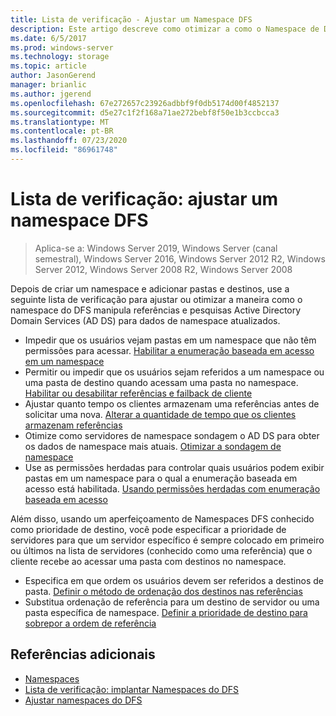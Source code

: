 ```yaml
---
title: Lista de verificação - Ajustar um Namespace DFS
description: Este artigo descreve como otimizar a como o Namespace de DFS manipula indicações e sonda o AD DS para dados do namespace atualizado
ms.date: 6/5/2017
ms.prod: windows-server
ms.technology: storage
ms.topic: article
author: JasonGerend
manager: brianlic
ms.author: jgerend
ms.openlocfilehash: 67e272657c23926adbbf9f0db5174d00f4852137
ms.sourcegitcommit: d5e27c1f2f168a71ae272bebf8f50e1b3ccbcca3
ms.translationtype: MT
ms.contentlocale: pt-BR
ms.lasthandoff: 07/23/2020
ms.locfileid: "86961748"
---
```

# <a name="checklist-tune-a-dfs-namespace"></a>Lista de verificação: ajustar um namespace DFS

> Aplica-se a: Windows Server 2019, Windows Server (canal semestral), Windows Server 2016, Windows Server 2012 R2, Windows Server 2012, Windows Server 2008 R2, Windows Server 2008

Depois de criar um namespace e adicionar pastas e destinos, use a seguinte lista de verificação para ajustar ou otimizar a maneira como o namespace do DFS manipula referências e pesquisas Active Directory Domain Services (AD DS) para dados de namespace atualizados.

-   Impedir que os usuários vejam pastas em um namespace que não têm permissões para acessar. [Habilitar a enumeração baseada em acesso em um namespace](enable-access-based-enumeration-on-a-namespace.md)
-   Permitir ou impedir que os usuários sejam referidos a um namespace ou uma pasta de destino quando acessam uma pasta no namespace. [Habilitar ou desabilitar referências e failback de cliente](enable-or-disable-referrals-and-client-failback.md)
-   Ajustar quanto tempo os clientes armazenam uma referências antes de solicitar uma nova. [Alterar a quantidade de tempo que os clientes armazenam referências](change-the-amount-of-time-that-clients-cache-referrals.md)
-   Otimize como servidores de namespace sondagem o AD DS para obter os dados de namespace mais atuais. [Otimizar a sondagem de namespace](optimize-namespace-polling.md)
-   Use as permissões herdadas para controlar quais usuários podem exibir pastas em um namespace para o qual a enumeração baseada em acesso está habilitada. [Usando permissões herdadas com enumeração baseada em acesso](using-inherited-permissions-with-access-based-enumeration.md)

Além disso, usando um aperfeiçoamento de Namespaces DFS conhecido como prioridade de destino, você pode especificar a prioridade de servidores para que um servidor específico é sempre colocado em primeiro ou últimos na lista de servidores (conhecido como uma referência) que o cliente recebe ao acessar uma pasta com destinos no namespace.

-   Especifica em que ordem os usuários devem ser referidos a destinos de pasta. [Definir o método de ordenação dos destinos nas referências](set-the-ordering-method-for-targets-in-referrals.md)
-   Substitua ordenação de referência para um destino de servidor ou uma pasta específica de namespace. [Definir a prioridade de destino para sobrepor a ordem de referência](set-target-priority-to-override-referral-ordering.md)

## <a name="additional-references"></a>Referências adicionais

-   [Namespaces](/previous-versions/windows/it-pro/windows-server-2008-R2-and-2008/cc771914(v=ws.11))
-   [Lista de verificação: implantar Namespaces do DFS](checklist-deploy-dfs-namespaces.md)
-   [Ajustar namespaces do DFS](tuning-dfs-namespaces.md)

